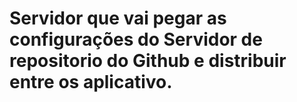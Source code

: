 <h1>Servidor que vai pegar as configurações do Servidor de repositorio do Github e distribuir entre os aplicativo.</h1>
